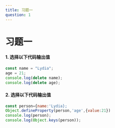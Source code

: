 ```yaml
---
title: 习题一
question: 1
---
```


# 习题一

#### 1. 选择以下代码输出值

```javascript
const name = "Lydia";
age = 21;
console.log(delete name);
console.log(delete age);
```

<Exc v-if="$sys" :sort="'first'" key="first"/>
<Exc2 v-else :sort="'first'" key="first"/>

#### 2. 选择以下代码输出值

```javascript
const person={name:'Lydia};
Object.defineProperty(person,'age',{value:21})
console.log(person);
console.log(Object.keys(person));
```

<Exc v-if="$sys" :sort="'second'" key="second"/>
<Exc2 v-else :sort="'second'" key="second"/>
